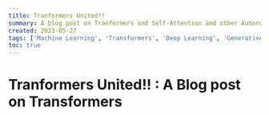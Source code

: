 ```yaml
---
title: Tranformers United!!
summary: A blog post on Tranformers and Self-Attention and other Autoregressive models
created: 2023-05-27
tags: ['Machine Learning', 'Transformers', 'Deep Learning', 'Generative Models']
toc: true
---
```


# Tranformers United!! : A Blog post on Transformers

